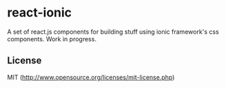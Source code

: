 # react-ionic

A set of react.js components for building stuff using ionic framework's css components. Work in progress.

## License

MIT (http://www.opensource.org/licenses/mit-license.php)

